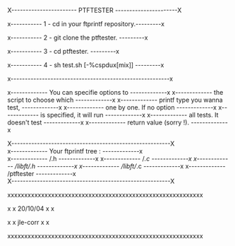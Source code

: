
X----------------------- PTFTESTER ----------------------X
                                                          
                                                          
x----------- 1 - cd in your ftprintf repository.---------x
                                                          
x----------- 2 - git clone the ptftester.       ---------x
                                                          
x----------- 3 - cd ptftester.                  ---------x
                                                          
x----------- 4 - sh test.sh [-%cspdux[mix]]     ---------x
                                                          
x--------------------------------------------------------x
                                                          
x-------------  You can specifie options to -------------x
x-------------  the script to choose which  -------------x
x-------------  printf type you wanna test, -------------x
x-------------  one by one. If no option    -------------x
x-------------  is specified, it will run   -------------x
x-------------  all tests. It doesn't test  -------------x
x-------------   return value (sorry !).    -------------x
                                                          
X--------------------------------------------------------X                                                          
x-------------  Your ftprintf tree :        -------------x                                                          
x-------------  /.h                         -------------x
x-------------  /*.c                        -------------x
x-------------  /libft/.h                   -------------x
x-------------  /libft/*.c                  -------------x
x-------------  /ptftester                  -------------x                                                          
X--------------------------------------------------------X
                                                          
xxxxxxxxxxxxxxxxxxxxxxxxxxxxxxxxxxxxxxxxxxxxxxxxxxxxxxxxxx

x                  x     20/10/04       x                x

x                  x     jle-corr       x                x

xxxxxxxxxxxxxxxxxxxxxxxxxxxxxxxxxxxxxxxxxxxxxxxxxxxxxxxxxx
